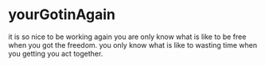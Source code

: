 # yourGotinAgain
it is so nice to be working again
you are only know what is like to be free when you got the freedom. 
you only know what is like to wasting time when you getting you act together. 
